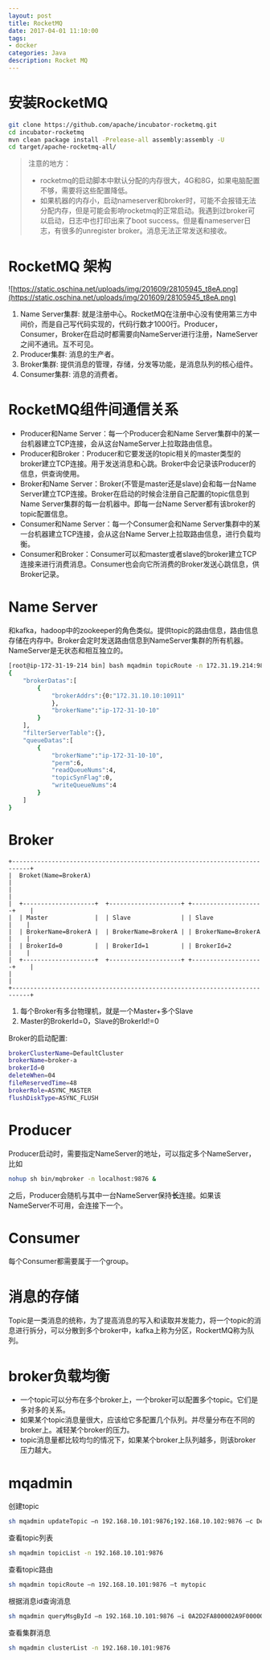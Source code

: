 ```yaml
---
layout: post
title: RocketMQ
date: 2017-04-01 11:10:00
tags:
- docker
categories: Java
description: Rocket MQ
---
```


# 安装RocketMQ

```bash
git clone https://github.com/apache/incubator-rocketmq.git
cd incubator-rocketmq
mvn clean package install -Prelease-all assembly:assembly -U
cd target/apache-rocketmq-all/
```
> 注意的地方：
> * rocketmq的启动脚本中默认分配的内存很大，4G和8G，如果电脑配置不够，需要将这些配置降低。
> * 如果机器的内存小，启动nameserver和broker时，可能不会报错无法分配内存，但是可能会影响rocketmq的正常启动。我遇到过broker可以启动，日志中也打印出来了boot success。但是看nameserver日志，有很多的unregister broker。消息无法正常发送和接收。

# RocketMQ 架构
![https://static.oschina.net/uploads/img/201609/28105945_t8eA.png](https://static.oschina.net/uploads/img/201609/28105945_t8eA.png)
1. Name Server集群: 就是注册中心。RocketMQ在注册中心没有使用第三方中间价，而是自己写代码实现的，代码行数才1000行。Producer，Consumer，Broker在启动时都需要向NameServer进行注册，NameServer之间不通讯。互不可见。
2. Producer集群: 消息的生产者。
3. Broker集群: 提供消息的管理，存储，分发等功能，是消息队列的核心组件。
4. Consumer集群: 消息的消费者。

# RocketMQ组件间通信关系
* Producer和Name Server：每一个Producer会和Name Server集群中的某一台机器建立TCP连接，会从这台NameServer上拉取路由信息。
* Producer和Broker：Producer和它要发送的topic相关的master类型的broker建立TCP连接。用于发送消息和心跳。Broker中会记录该Producer的信息，供查询使用。
* Broker和Name Server：Broker(不管是master还是slave)会和每一台Name Server建立TCP连接。Broker在启动的时候会注册自己配置的topic信息到Name Server集群的每一台机器中。即每一台Name Server都有该broker的topic配置信息。
* Consumer和Name Server：每一个Consumer会和Name Server集群中的某一台机器建立TCP连接，会从这台Name Server上拉取路由信息，进行负载均衡。
* Consumer和Broker：Consumer可以和master或者slave的broker建立TCP连接来进行消费消息。Consumer也会向它所消费的Broker发送心跳信息，供Broker记录。



# Name Server
和kafka，hadoop中的zookeeper的角色类似。提供topic的路由信息，路由信息存储在内存中。Broker会定时发送路由信息到NameServer集群的所有机器。NameServer是无状态和相互独立的。
```bash
[root@ip-172-31-19-214 bin] bash mqadmin topicRoute -n 172.31.19.214:9876 -t qibei_user_invite
{
	"brokerDatas":[
		{
			"brokerAddrs":{0:"172.31.10.10:10911"
			},
			"brokerName":"ip-172-31-10-10"
		}
	],
	"filterServerTable":{},
	"queueDatas":[
		{
			"brokerName":"ip-172-31-10-10",
			"perm":6,
			"readQueueNums":4,
			"topicSynFlag":0,
			"writeQueueNums":4
		}
	]
}
```

# Broker
```text
+---------------------------------------------------------------------------+
|  Broket(Name=BrokerA)                                                     |
|                                                                           |
|  +--------------------+  +--------------------+ +--------------------+    |
|  | Master             |  | Slave              | | Slave              |    |
|  | BrokerName=BrokerA |  | BrokerName=BrokerA | | BrokerName=BrokerA |    |
|  | BrokerId=0         |  | BrokerId=1         | | BrokerId=2         |    |
|  +--------------------+  +--------------------+ +--------------------+    |
|                                                                           |
+---------------------------------------------------------------------------+
```
1. 每个Broker有多台物理机，就是一个Master+多个Slave
2. Master的BrokerId=0，Slave的BrokerId!=0

Broker的启动配置:
```bash
brokerClusterName=DefaultCluster
brokerName=broker-a
brokerId=0
deleteWhen=04
fileReservedTime=48
brokerRole=ASYNC_MASTER
flushDiskType=ASYNC_FLUSH
```

# Producer
Producer启动时，需要指定NameServer的地址，可以指定多个NameServer，比如
```bash
nohup sh bin/mqbroker -n localhost:9876 &
```

之后，Producer会随机与其中一台NameServer保持**长**连接。如果该NameServer不可用，会连接下一个。



# Consumer
每个Consumer都需要属于一个group。


# 消息的存储
Topic是一类消息的统称，为了提高消息的写入和读取并发能力，将一个topic的消息进行拆分，可以分散到多个broker中，kafka上称为分区，RockertMQ称为队列。










# broker负载均衡
* 一个topic可以分布在多个broker上，一个broker可以配置多个topic。它们是多对多的关系。
* 如果某个topic消息量很大，应该给它多配置几个队列。并尽量分布在不同的broker上。减轻某个broker的压力。
* topic消息量都比较均匀的情况下，如果某个broker上队列越多，则该broker压力越大。


# mqadmin
创建topic
```bash
sh mqadmin updateTopic –n 192.168.10.101:9876;192.168.10.102:9876 –c DefaultCluster –t mytopic
```
查看topic列表
```bash
sh mqadmin topicList -n 192.168.10.101:9876
```
查看topic路由
```bash
sh mqadmin topicRoute –n 192.168.10.101:9876 –t mytopic
```
根据消息id查询消息
```bash
sh mqadmin queryMsgById –n 192.168.10.101:9876 –i 0A2D2FA800002A9F0000000000000000
```
查看集群消息
```bash
sh mqadmin clusterList -n 192.168.10.101:9876
```
